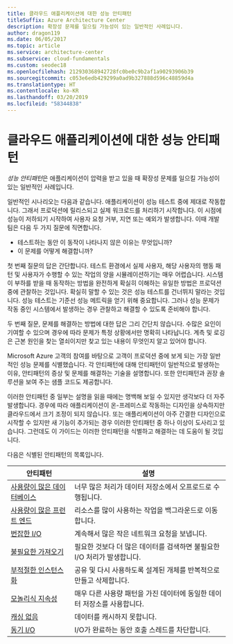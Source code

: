 ```yaml
---
title: 클라우드 애플리케이션에 대한 성능 안티패턴
titleSuffix: Azure Architecture Center
description: 확장성 문제를 일으킬 가능성이 있는 일반적인 사례입니다.
author: dragon119
ms.date: 06/05/2017
ms.topic: article
ms.service: architecture-center
ms.subservice: cloud-fundamentals
ms.custom: seodec18
ms.openlocfilehash: 212930368942728fc0be0c9b2af1a90293906b39
ms.sourcegitcommit: c053e6edb429299a0ad9b327888d596c48859d4a
ms.translationtype: HT
ms.contentlocale: ko-KR
ms.lasthandoff: 03/20/2019
ms.locfileid: "58344838"
---
```

# <a name="performance-antipatterns-for-cloud-applications"></a>클라우드 애플리케이션에 대한 성능 안티패턴

*성능 안티패턴*은 애플리케이션이 압력을 받고 있을 때 확장성 문제를 일으킬 가능성이 있는 일반적인 사례입니다.

일반적인 시나리오는 다음과 같습니다. 애플리케이션이 성능 테스트 중에 제대로 작동합니다. 그래서 프로덕션에 릴리스되고 실제 워크로드를 처리하기 시작합니다. 이 시점에 성능이 저하되기 시작하여 사용자 요청 거부, 지연 또는 예외가 발생합니다. 이때 개발 팀은 다음 두 가지 질문에 직면합니다.

- 테스트하는 동안 이 동작이 나타나지 않은 이유는 무엇입니까?
- 이 문제를 어떻게 해결합니까?

첫 번째 질문의 답은 간단합니다. 테스트 환경에서 실제 사용자, 해당 사용자의 행동 패턴 및 사용자가 수행할 수 있는 작업의 양을 시뮬레이션하기는 매우 어렵습니다. 시스템이 부하를 받을 때 동작하는 방법을 완전하게 확실히 이해하는 유일한 방법은 프로덕션 중에 관찰하는 것입니다. 확실히 말할 수 있는 것은 성능 테스트를 건너뛰지 말라는 것입니다. 성능 테스트는 기준선 성능 메트릭을 얻기 위해 중요합니다. 그러나 성능 문제가 작동 중인 시스템에서 발생하는 경우 관찰하고 해결할 수 있도록 준비해야 합니다.

두 번째 질문, 문제를 해결하는 방법에 대한 답은 그리 간단치 않습니다. 수많은 요인이 기여할 수 있으며 경우에 따라 문제가 특정 상황에서만 명확히 나타납니다. 계측 및 로깅은 근본 원인을 찾는 열쇠이지만 찾고 있는 내용이 무엇인지 알고 있어야 합니다.

Microsoft Azure 고객의 참여를 바탕으로 고객이 프로덕션 중에 보게 되는 가장 일반적인 성능 문제를 식별했습니다. 각 안티패턴에 대해 안티패턴이 일반적으로 발생하는 이유, 안티패턴의 증상 및 문제를 해결하는 기술을 설명합니다. 또한 안티패턴과 권장 솔루션을 보여 주는 샘플 코드도 제공합니다.

이러한 안티패턴 중 일부는 설명을 읽을 때에는 명백해 보일 수 있지만 생각보다 더 자주 발생합니다. 경우에 따라 애플리케이션이 온-프레미스로 작동하는 디자인을 상속하지만 클라우드에서 크기 조정이 되지 않습니다. 또는 애플리케이션이 아주 간결한 디자인으로 시작할 수 있지만 새 기능이 추가되는 경우 이러한 안티패턴 중 하나 이상이 도사리고 있습니다. 그런데도 이 가이드는 이러한 안티패턴을 식별하고 해결하는 데 도움이 될 것입니다.

다음은 식별된 안티패턴의 목록입니다.

| 안티패턴 | 설명 |
|-------------|-------------|
| [사용량이 많은 데이터베이스][BusyDatabase] | 너무 많은 처리가 데이터 저장소에서 오프로드로 수행됩니다. |
| [사용량이 많은 프런트 엔드][BusyFrontEnd] | 리소스를 많이 사용하는 작업을 백그라운드로 이동합니다. |
| [번잡한 I/O][ChattyIO] | 계속해서 많은 작은 네트워크 요청을 보냅니다. |
| [불필요한 가져오기][ExtraneousFetching] | 필요한 것보다 더 많은 데이터를 검색하면 불필요한 I/O 처리가 발생합니다. |
| [부적절한 인스턴스화][ImproperInstantiation] | 공유 및 다시 사용하도록 설계된 개체를 반복적으로 만들고 삭제합니다. |
| [모놀리식 지속성][MonolithicPersistence] | 매우 다른 사용량 패턴을 가진 데이터에 동일한 데이터 저장소를 사용합니다. |
| [캐싱 없음][NoCaching] | 데이터를 캐시하지 못합니다. |
| [동기 I/O][SynchronousIO] | I/O가 완료하는 동안 호출 스레드를 차단합니다. |

[BusyDatabase]: ./busy-database/index.md
[BusyFrontEnd]: ./busy-front-end/index.md
[ChattyIO]: ./chatty-io/index.md
[ExtraneousFetching]: ./extraneous-fetching/index.md
[ImproperInstantiation]: ./improper-instantiation/index.md
[MonolithicPersistence]: ./monolithic-persistence/index.md
[NoCaching]: ./no-caching/index.md
[SynchronousIO]: ./synchronous-io/index.md
